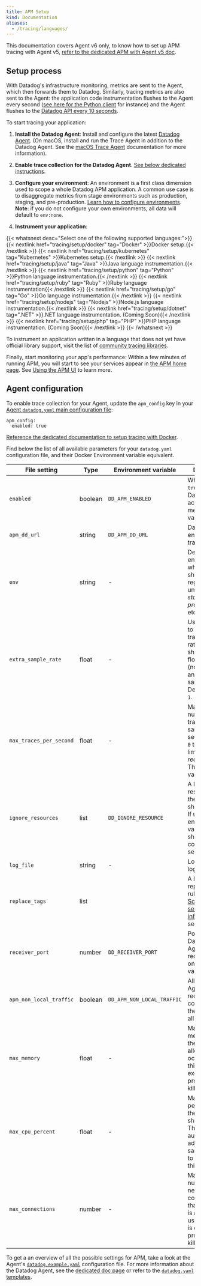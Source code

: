 ```yaml
---
title: APM Setup
kind: Documentation
aliases:
  - /tracing/languages/
---
```


This documentation covers Agent v6 only, to know how to set up APM tracing with Agent v5, [refer to the dedicated APM with Agent v5 doc][1].

## Setup process

With Datadog's infrastructure monitoring, metrics are sent to the Agent, which then forwards them to Datadog. Similarly, tracing metrics are also sent to the Agent: the application code instrumentation flushes to the Agent every second ([see here for the Python client](https://github.com/DataDog/dd-trace-py/blob/69693dc7cdaed3a2b6a855325109fa100e42e254/ddtrace/writer.py#L159) for instance) and the Agent flushes to the [Datadog API every 10 seconds][2].

To start tracing your application:

1. **Install the Datadog Agent**:
  Install and configure the latest [Datadog Agent][3]. (On macOS, install and run the Trace Agent in addition to the Datadog Agent. See the [macOS Trace Agent][7] documentation for more information).

2. **Enable trace collection for the Datadog Agent**. [See below dedicated instructions](#agent-configuration).

2. **Configure your environment**:
  An environment is a first class dimension used to scope a whole Datadog APM application. A common use case is to disaggregate metrics from stage environments such as production, staging, and pre-production. [Learn how to configure environments][10].
  **Note**: if you do not configure your own environments, all data will default to `env:none`.

3. **Instrument your application**:

  {{< whatsnext desc="Select one of the following supported languages:">}}
      {{< nextlink href="tracing/setup/docker" tag="Docker" >}}Docker setup.{{< /nextlink >}}
      {{< nextlink href="tracing/setup/kubernetes" tag="Kubernetes" >}}Kubernetes setup.{{< /nextlink >}}
      {{< nextlink href="tracing/setup/java" tag="Java" >}}Java language instrumentation.{{< /nextlink >}}
      {{< nextlink href="tracing/setup/python" tag="Python" >}}Python language instrumentation.{{< /nextlink >}}
      {{< nextlink href="tracing/setup/ruby" tag="Ruby" >}}Ruby language instrumentation{{< /nextlink >}}
      {{< nextlink href="tracing/setup/go" tag="Go" >}}Go language instrumentation.{{< /nextlink >}}
      {{< nextlink href="tracing/setup/nodejs" tag="Nodejs" >}}Node.js language instrumentation.{{< /nextlink >}}
      {{< nextlink href="tracing/setup/dotnet" tag=".NET" >}}.NET language instrumentation. (Coming Soon){{< /nextlink >}}
      {{< nextlink href="tracing/setup/php" tag="PHP" >}}PHP language instrumentation. (Coming Soon){{< /nextlink >}}
  {{< /whatsnext >}}


To instrument an application written in a language that does not yet have official library support, visit the list of [community tracing libraries][15].

Finally, start monitoring your app's performance: Within a few minutes of running APM, you will start to see your services appear in [the APM home page][16]. See [Using the APM UI][17] to learn more.

## Agent configuration

To enable trace collection for your Agent, update the `apm_config` key in your [Agent `datadog.yaml` main configuration file][25]:

```
apm_config:
  enabled: true
```

[Reference the dedicated documentation to setup tracing with Docker][5].

Find below the list of all available parameters for your `datadog.yaml` configuration file, and their Docker Environment variable equivalent.

| File setting              | Type        | Environment variable       | Description                                                                                                                                                        |
| ------------------------- | ----------- | -------------------------- | ------------------------------------------------------------------------------------------------------------------------------------------------------------------ |
| `enabled`                 | boolean     | `DD_APM_ENABLED`           | When set to `true`, the Datadog Agent accepts trace metrics. Default value is `true`.                                                                              |
| `apm_dd_url`              | string      | `DD_APM_DD_URL`            | Datadog API endpoint where traces are sent.                                                                                                                        |
| `env`                     | string      | -                          | Default environment to which traces should be registered under (e.g. *staging*, *production*, etc..).                                                              |
| `extra_sample_rate`       | float       | -                          | Use this setting to adjust the trace sample rate. The value should be a float between `0` (no sampling) and `1` (normal sampling). Default value is `1`.           |
| `max_traces_per_second`   | float       | -                          | Maximum number of traces to sample per second. Set to `0` to disable the limit (*not recommended*). The default value is `10`.                                     |
| `ignore_resources`        | list        | `DD_IGNORE_RESOURCE`       | A list of resources that the Agent should ignore. If using the environment variable, this should be a comma-separated list.                                        |
| `log_file`                | string      | -                          | Location of the log file.                                                                                                                                          |
| `replace_tags`            | list        |                            | A list of tag replacement rules. See the [Scrubbing sensitive information](#scrubbing-sensitive-information) section.                                              |
| `receiver_port`           | number      | `DD_RECEIVER_PORT`         | Port that the Datadog Agent's trace receiver listen on. Default value is `8126`.                                                                                   |
| `apm_non_local_traffic`   | boolean     | `DD_APM_NON_LOCAL_TRAFFIC` | Allows the Agent to receive outside connections. It then listen on all interfaces.                                                                                 |
| `max_memory`              | float       | -                          | Maximum memory that the Agent is allowed to occupy. When this is exceeded the process is killed.                                                                   |
| `max_cpu_percent`         | float       | -                          | Maximum CPU percentage that the Agent should use. The Agent automatically adjusts its pre-sampling rate to stay below this number.                                 |
| `max_connections`         | number      | -                          | Maximum number of network connections that the Agent is allowed to use. When this is exceeded the process is killed.                                               |
  

To get a an overview of all the possible settings for APM, take a look at the Agent's [`datadog.example.yaml`][21] configuration file.
For more information about the Datadog Agent, see the [dedicated doc page][18] or refer to the [`datadog.yaml` templates][19].

[1]: /tracing/faq/agent-5-tracing-setup
[2]: https://github.com/DataDog/datadog-trace-agent/blob/master/config/agent.go#L95
[3]: https://app.datadoghq.com/account/settings#agent
[4]: https://github.com/DataDog/datadog-trace-agent/tree/master/config#agent-configuration
[5]: /tracing/setup/docker
[6]: https://github.com/DataDog/datadog-trace-agent
[7]: https://github.com/DataDog/datadog-trace-agent#run-on-osx
[8]: https://github.com/DataDog/datadog-trace-agent/#run-on-windows
[9]: https://github.com/DataDog/heroku-buildpack-datadog
[10]: /tracing/setup/first_class_dimensions#environment
[11]: /tracing/setup/go
[12]: /tracing/setup/java
[13]: /tracing/setup/python
[14]: /tracing/setup/ruby
[15]: /developers/libraries/#community-tracing-apm-libraries
[16]: https://app.datadoghq.com/apm/home?env=
[17]: /tracing/visualization
[18]: /agent/
[19]: https://github.com/DataDog/datadog-agent/blob/master/pkg/config/config_template.yaml
[20]: https://github.com/DataDog/datadog-trace-agent/#run-on-linux
[21]: https://github.com/DataDog/datadog-trace-agent/blob/6.4.1/datadog.example.yaml
[22]: /tracing/setup/dotnet
[23]: /tracing/setup/php
[24]: /tracing/setup/nodejs
[25]: /agent/faq/agent-configuration-files/?tab=agentv6#agent-main-configuration-file
